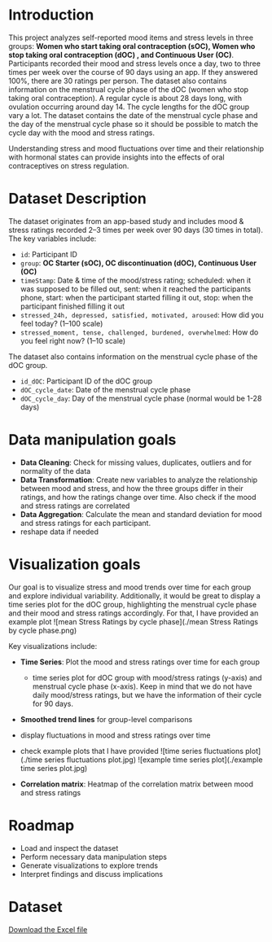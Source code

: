 # **Introduction**

This project analyzes self-reported mood items and stress levels in
three groups: **Women who start taking oral contraception (sOC), Women
who stop taking oral contraception (dOC) , and Continuous User (OC)**.
Participants recorded their mood and stress levels once a day, two to
three times per week over the course of 90 days using an app. If they
answered 100%, there are 30 ratings per person. The dataset also
contains information on the menstrual cycle phase of the dOC (women who
stop taking oral contraception). A regular cycle is about 28 days long,
with ovulation occurring around day 14. The cycle lengths for the dOC
group vary a lot. The dataset contains the date of the menstrual cycle
phase and the day of the menstrual cycle phase so it should be possible
to match the cycle day with the mood and stress ratings.

Understanding stress and mood fluctuations over time and their
relationship with hormonal states can provide insights into the effects
of oral contraceptives on stress regulation.

# **Dataset Description**

The dataset originates from an app-based study and includes mood &
stress ratings recorded 2–3 times per week over 90 days (30 times in
total). The key variables include:

-   `id`: Participant ID  
-   `group`: **OC Starter (sOC), OC discontinuation (dOC), Continuous
    User (OC)**  
-   `timeStamp`: Date & time of the mood/stress rating; scheduled: when
    it was supposed to be filled out, sent: when it reached the
    participants phone, start: when the participant started filling it
    out, stop: when the participant finished filling it out
-   `stressed_24h, depressed, satisfied, motivated, aroused`: How did
    you feel today? (1–100 scale)
-   `stressed_moment, tense, challenged, burdened, overwhelmed`: How do
    you feel right now? (1–10 scale)

The dataset also contains information on the menstrual cycle phase of
the dOC group. 
- `id_dOC`: Participant ID of the dOC group
- `dOC_cycle_date`: Date of the menstrual cycle phase
- `dOC_cycle_day`: Day of the menstrual cycle phase (normal would be 1-28 days)

# **Data manipulation goals**

-   **Data Cleaning**: Check for missing values, duplicates, outliers
    and for normality of the data
-   **Data Transformation**: Create new variables to analyze the
    relationship between mood and stress, and how the three groups
    differ in their ratings, and how the ratings change over time. Also
    check if the mood and stress ratings are correlated  
-   **Data Aggregation**: Calculate the mean and standard deviation for
    mood and stress ratings for each participant.
-   reshape data if needed

# **Visualization goals**

Our goal is to visualize stress and mood trends over time for each group
and explore individual variability. Additionally, it would be great to
display a time series plot for the dOC group, highlighting the menstrual
cycle phase and their mood and stress ratings accordingly. For that, I
have provided an example plot ![mean Stress Ratings by cycle phase](./mean Stress Ratings by cycle phase.png) 

Key visualizations include:

-   **Time Series**: Plot the mood and stress ratings over time for each
    group
    -   time series plot for dOC group with mood/stress ratings (y-axis)
        and menstrual cycle phase (x-axis). Keep in mind that we do not
        have daily mood/stress ratings, but we have the information of
        their cycle for 90 days.
-   **Smoothed trend lines** for group-level comparisons
-   display fluctuations in mood and stress ratings over time
-   check example plots that I have provided 
![time series fluctuations plot](./time series fluctuations plot.jpg)
![example time series plot](./example time series plot.jpg)

-   **Correlation matrix**: Heatmap of the correlation matrix between
    mood and stress ratings

# **Roadmap**

-   Load and inspect the dataset
-   Perform necessary data manipulation steps
-   Generate visualizations to explore trends
-   Interpret findings and discuss implications

# **Dataset**

[Download the Excel file](./stress_ratings_anonymized.xlsx)
